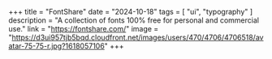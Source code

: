 +++
title = "FontShare"
date = "2024-10-18"
tags = [
    "ui",
    "typography"
]
description = "A collection of fonts 100% free for personal and commercial use."
link = "https://fontshare.com/"
image = "https://d3ui957tjb5bqd.cloudfront.net/images/users/470/4706/4706518/avatar-75-75-r.jpg?1618057106"
+++

